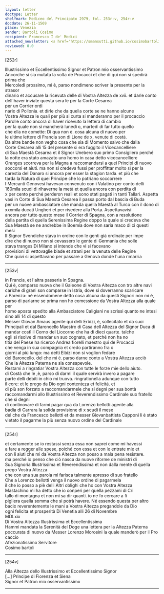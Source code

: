 ```yaml
---
layout: letter
doctype: Letter
shelfmark: Mediceo del Principato 2979, fol. 253r-v, 254r-v
docdate: 26-11-1569
place: Venezia
sender: Bartoli Cosimo
recipient: Francesco I de' Medici
attached_newsletter: <a href="https://smansutti.github.io/cosimobartoli/texts/3080_165/">3080_165</a>
reviewed: 0.0
---
```


[253r]  
  
  
Illustrissimo et Eccellentissimo Signor et Patron mio osservantissimo  
Ancorche si sia mutata la volta de Procacci et che di qui non si spedirà prima che  
Mercoledi prossimo, mi è, parso nondimeno scriver la presente per la strasor  
dinario et accusare la ricevuta delle di Vostra Altezza de xvii. et darle conto  
dell'haver inviate questa sera le per la Corte Cesarea  
per un Corrier ordi  
nario di Pollonia. et dirle che da quella corte se ne hanno alcune  
Vostra Altezza le quali per più si curta si manderanno per il procaccio  
Parolle conto ancora di haver ricevuto la lettera di cambio  
per la quale non si mancherà lunedì o, martedì di far tutto quello  
che ella ne comette: Di qua non è. cosa alcuna di nuovo per  
le ultime lettere di Francia son di Lione de x, venute di costà.  
Da altre bande non vegho cosa che sia di Momento salvo che dalla  
Corte Cesarea alli 15 del presente si era fuggito il Vicecancelliere  
di Sua  Maestà Cesarea et il Signor Unebero suo primo Consigliero perché  
la notte era stato amazato uno homo in casa detto vicecancelliere  
Oranges scorreva per la Magna a raccomandarsi a quei Principi di nuovo  
soccorsi et aiuti. ma non si credeva fussi per proffittar molto sì per la  
carestia del Danaro si ancora per esser la stagion tarda. et più che  
tarda la Natura di quei Principe che lo potriano soccorrere  
I Mercanti Genovesi havevan convenuto con i Valatino per conto delli  
160mila scudi di rihaverne la metà et quella ancora con perdita di  
x per cento perché perderon reali et sono stati pagati in tanti Tallari. Aspetta  
vasi in Corte di Sua Maestà Cesarea il passa porto dal bascia di Buda  
per un nuove ambasciatore che manda quella Maestà al Turco con il dono di  
xxxmila ducati Ungheri et per risedere alla Porta. Aspettavavisi  
ancora per tutto questo mese il Corrier di Spagna, con a resolutione  
della partita di quella Serenissima Regine doppo la quale si credeva che  
Sua Maestà se ne andrebbe in Boemia dove non saria maco di ci questi mesi  
Il Signor Svendiche stava in ordine con le genti già ordinate per impe  
dire che di nuovo non si cevassero le gente di Germania che solle  
stava tranges Di Milano si intende che vi si facevano  
provisioni di vettovaglie biade et strani per la venuta delle Regine  
Che quivi si aspettavano per passare a Genova donde l'una rimarria  
  
---  

[253v]  
  
  
in Francia, et l'altra passeria in Spagna.  
Qui è, comparso nuova che il Galeone di Vostra Altezza con tro altre navi  
cariche di grani son comparse in Istria, dove si doverranno scaricare  
a Parenza: né essendomene detto cosa alcuna da questi Signori non mi è,  
parso di parlarne se prima non ho comessione da Vostra Altezza alla quale per  
homo aposta spedito alla Ambasciatore Caligiani ne scrissi quanto ne intesi  
sino alli 14 di questo  
Messer Giovan Amaus agente qui delli Erbizi, è, sollecitato et da suoi  
Principali et dal Baroncello Maestro di Casa dell Altezza del Signor Duca di  
mandar costì il Corno del Liocorno che ha di dieci quarte. talche  
egli si risolve di mandar un suo cognato, et perché non ha no  
titia del Paese ha ricerco Andrea fiorelli maestro qui de Procacci  
che venga in sua compagnia et credo partiranno fra x  
giorni al più lungo: ma detti Eibizi non si voglion fedare  
del Baroncello. del che mi è. parso darne conto a Vostra Altezza acciò  
Che la Altezza Paterna ne sia consapevole.  
Restami a ringratiar Vostra Altezza con tutte le forze mie dello aiuto.  
di Costà che le ,è, parso di darmi il quale servirà invero a pagare  
parte delli debiti in chio mi truova. ringrationella adunque con tutto  
il core: et le prego da Dio ogni contenteza et felicità. et  
di più son forzato a raccomandarmele che si degni per sua bontà  
raccomandarmi allo Illustrissimo et Reverendissimo Cardinale suo fratello che si degni  
di continovare di farmi pagar qua da Lorenzo bellotti agente alla  
badia di Carrara la solida provisione di x scudi il mese  
del che da Francesco bellotti et da messer Giovanbattista Capponi li è stato  
vietato il pagarme la più senza nuovo ordine del Cardinale  
  
---  

[254r]  
  
  
et certamente se io restassi senza essa non saprei come mi havessi  
a fare a regger alle spese, poiché con essa et con le entrate mie et  
con li aiuti che mi da Vostra Altezza non posso a mala pena resistere.  
ma perché io penso che ciò nasca da nuove riforme de ministri di  
Sua Signoria Illustrissima et Reverendissima et non dalla mente di quella prego Vostra Altezza  
che con una sua parola mi farisca talmente apresso di suo fratello  
Che a Lorenzo bellotti venga il nuovo ordine di pagarmela  
il che io posso a piè delli Altri oblighi che ho con Vostra Altezza  
Mastachino mi ha detto che io conperi per quella pezzami di Cri  
tallo di montagna et non mi sa dir quanti. io ne fo cercare a fi  
pigliera quella somma che si potrà havere. Né essendo questa per altro  
bacio reverentemente le mani a Vostra Altezza pregandole da Dio  
ogni felicita et prosperità Di Venetia alli 26 di Novembre  
MDLxix  
Di Vostra Altezza Illustrissima et Eccellentissima  
Hammi mandata la Serenità del Doge una lettera per la Altezza Paterna  
poccurata di nuovo da Messer Lorenzo Morosini la quale manderò per il Pro  
caccio  
Afezionatissimo Servitore  
Cosimo bartoli  
  
---  

[254v]  
  
  
Alla Altezza dello Illustrissimo et Eccellentissimo Signor  
[...] Principe di Fiorenza et Siena  
Signor et Patron mio osservantissimo  
  
---  

